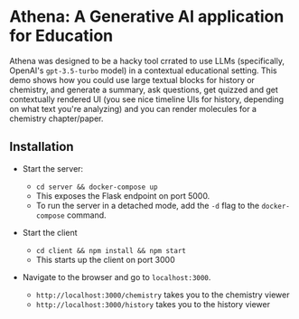 # Athena: A Generative AI application for Education

Athena was designed to be a hacky tool crrated to use LLMs (specifically, OpenAI's `gpt-3.5-turbo` model) in a contextual educational setting. This demo shows how you could use large textual blocks for history or chemistry, and generate a summary, ask questions, get quizzed and get contextually rendered UI (you see nice timeline UIs for history, depending on what text you're analyzing) and you can render molecules for a chemistry chapter/paper.

## Installation

- Start the server:

  - `cd server && docker-compose up`
  - This exposes the Flask endpoint on port 5000.
  - To run the server in a detached mode, add the `-d` flag to the `docker-compose` command.

- Start the client

  - `cd client && npm install && npm start`
  - This starts up the client on port 3000

- Navigate to the browser and go to `localhost:3000`.
  - `http://localhost:3000/chemistry` takes you to the chemistry viewer
  - `http://localhost:3000/history` takes you to the history viewer

